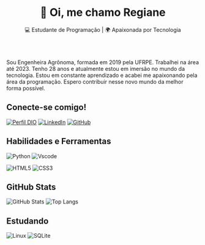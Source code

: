 
<h1 align="center">👋 Oi, me chamo Regiane</h1>

<p align="center">
  💻 Estudante de Programação | 🌍 Apaixonada por Tecnologia
</p><br><br>

Sou Engenheira Agrônoma, formada em 2019 pela UFRPE. Trabalhei na área até 2023. Tenho 28 anos e atualmente estou em imersão no mundo da tecnologia. Estou em constante aprendizado e acabei me apaixonando pela área da programação. Espero contribuir nesse novo mundo da melhor forma possível.

## Conecte-se comigo!
[![Perfil DIO](https://img.shields.io/badge/-Meu%20Perfil%20na%20DIO-30A3DC?style=for-the-badge)](https://www.dio.me/users/regianemelo1995)
[![LinkedIn](https://img.shields.io/badge/LinkedIn-0077B5?style=for-the-badge&logo=linkedin&logoColor=white)](https://www.linkedin.com/in/regiane-melo-84ba54173/) [![GitHub](https://img.shields.io/badge/GitHub-100000?style=for-the-badge&logo=github&logoColor=white)](https://github.com/regianemr) 



## Habilidades e Ferramentas

![Python](https://img.shields.io/badge/python-3670A0?style=for-the-badge&logo=python&logoColor=ffdd54)  ![Vscode](https://img.shields.io/badge/Vscode-007ACC?style=for-the-badge&logo=visual-studio-code&logoColor=white) 

![HTML5](https://img.shields.io/badge/HTML5-E34F26?style=for-the-badge&logo=html5&logoColor=white)   ![CSS3](https://img.shields.io/badge/CSS3-1572B6?style=for-the-badge&logo=css3&logoColor=white) 

## GitHub Stats
![GitHub Stats](https://github-readme-stats.vercel.app/api?username=regianemr&theme=transparent&bg_color=000&border_color=30A3DC&show_icons=true&icon_color=30A3DC&title_color=E94D5F&text_color=FFF)   ![Top Langs](https://github-readme-stats-git-masterrstaa-rickstaa.vercel.app/api/top-langs/?username=regianemr&bg_color=000&border_color=30A3DC&title_color=E94D5F&text_color=FFF)


## Estudando
 ![Linux](https://img.shields.io/badge/Linux-000?style=for-the-badge&logo=linux&logoColor=FCC624)  ![SQLite](https://img.shields.io/badge/SQLite-000?style=for-the-badge&logo=sqlite&logoColor=07405E) 



